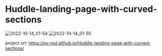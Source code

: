 # Huddle-landing-page-with-curved-sections


![2022-10-14_01-54](https://user-images.githubusercontent.com/103091079/195793264-b3ade7ee-a946-4968-ac0f-55370101abf4.png)
![2022-10-14_01-55](https://user-images.githubusercontent.com/103091079/195793273-fe720273-e8a2-4826-b6d0-eb634c36bc68.png)


project url: https://py-rod.github.io/Huddle-landing-page-with-curved-sections/
